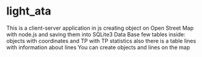 # light_ata
This is a client-server application in js 
creating object on Open Street Map with node.js and saving them into SQLite3 Data Base
few tables inside: objects with coordinates and TP with TP statistics
also there is a table lines with information about lines
You can create objects and lines on the map 
